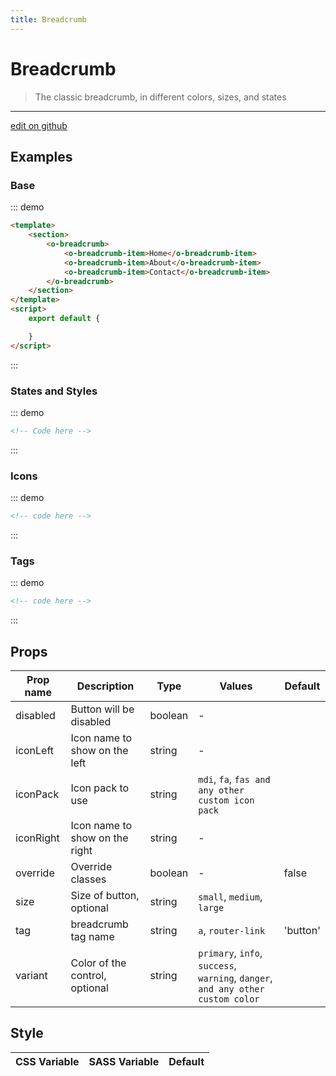 ```yaml
---
title: Breadcrumb
---
```


# Breadcrumb

> The classic breadcrumb, in different colors, sizes, and states

> <CarbonAds />

---

<a href="https://github.com/oruga-ui/oruga/edit/develop/packages/docs/../oruga/src/components/breadcrumb/examples/Breadcrumb.md" class="docgen-edit-link">edit on github</a>

## Examples

### Base

::: demo

```html
<template>
	<section>
		<o-breadcrumb>
			<o-breadcrumb-item>Home</o-breadcrumb-item>
			<o-breadcrumb-item>About</o-breadcrumb-item>
			<o-breadcrumb-item>Contact</o-breadcrumb-item>
		</o-breadcrumb>
	</section>
</template>
<script>
	export default {

	}
</script>
```

:::

### States and Styles

::: demo

```html
<!-- Code here -->
```

:::

### Icons

::: demo

```html
<!-- code here -->
```

:::

### Tags

::: demo

```html
<!-- code here -->
```

:::

## Props

| Prop name | Description                    | Type    | Values                                                                          | Default  |
| --------- | ------------------------------ | ------- | ------------------------------------------------------------------------------- | -------- |
| disabled  | Button will be disabled        | boolean | -                                                                               |          |
| iconLeft  | Icon name to show on the left  | string  | -                                                                               |          |
| iconPack  | Icon pack to use               | string  | `mdi`, `fa`, `fas and any other custom icon pack`                               |          |
| iconRight | Icon name to show on the right | string  | -                                                                               |          |
| override  | Override classes               | boolean | -                                                                               | false    |
| size      | Size of button, optional       | string  | `small`, `medium`, `large`                                                      |          |
| tag       | breadcrumb tag name            | string  | `a`, `router-link`                                                              | 'button' |
| variant   | Color of the control, optional | string  | `primary`, `info`, `success`, `warning`, `danger`, `and any other custom color` |          |

## Style

| CSS Variable | SASS Variable | Default |
| ------------ | ------------- | ------- |


